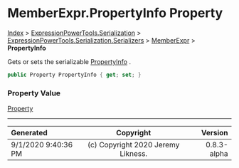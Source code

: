 ﻿# MemberExpr.PropertyInfo Property

[Index](../index.md) > [ExpressionPowerTools.Serialization](ExpressionPowerTools.Serialization.a.md) > [ExpressionPowerTools.Serialization.Serializers](ExpressionPowerTools.Serialization.Serializers.n.md) > [MemberExpr](ExpressionPowerTools.Serialization.Serializers.MemberExpr.cs.md) > **PropertyInfo**

Gets or sets the serializable [PropertyInfo](ExpressionPowerTools.Serialization.Serializers.MemberExpr.PropertyInfo.prop.md) .

```csharp
public Property PropertyInfo { get; set; }
```

### Property Value

 [Property](ExpressionPowerTools.Serialization.Serializers.Property.cs.md) 


---

| Generated | Copyright | Version |
| :-- | :-: | --: |
| 9/1/2020 9:40:36 PM | (c) Copyright 2020 Jeremy Likness. | 0.8.3-alpha |
